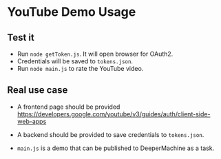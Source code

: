 # YouTube Demo Usage

## Test it
* Run `node getToken.js`. It will open browser for OAuth2.
* Credentials will be saved to `tokens.json`.
* Run `node main.js` to rate the YouTube video.

## Real use case
* A frontend page should be provided
  https://developers.google.com/youtube/v3/guides/auth/client-side-web-apps
  
* A backend should be provided to save credentials to `tokens.json`.

* `main.js` is a demo that can be published to DeeperMachine as a task.
